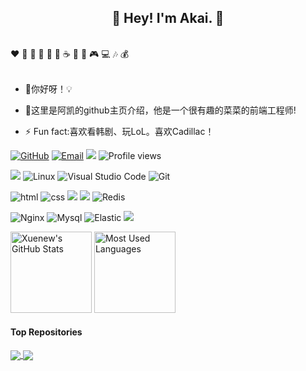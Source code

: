 <h2 align="center">👋 Hey! I'm Akai. 🐘</h2>
<br />
❤️ 🍦 🍓 🍉 🍋 🥛 ☕ 🍗 🍟 🎮 💻 🎶 💰
<br />
<br />

- 🔭你好呀！💡

- 🤔这里是阿凯的github主页介绍，他是一个很有趣的菜菜的前端工程师!

- ⚡ Fun fact:喜欢看韩剧、玩LoL。喜欢Cadillac！



[![GitHub](https://github.com/akaibiu)](https://github.com/akaibiu)
[![Email](https://img.shields.io/badge/QQEmail-ea4335?style=flat-square&logo=Mail.Ru)](1494598731@qq.com)
[![](https://img.shields.io/badge/CSDN-吃瓜的瓜农-blue.svg)](https://blog.csdn.net/weixin_56083194?type=blog)
![Profile views](https://views.whatilearened.today/views/github/Xuenew/views.svg)


![](https://img.shields.io/badge/ubuntu-20.04-<COLOR>.svg)
![Linux](https://img.shields.io/badge/-Linux-FCC624?style=flat-square&logo=linux&logoColor=black)
![Visual Studio Code](https://img.shields.io/badge/-Visual%20Studio%20Code-007acc?style=flat-square&logo=Visual%20Studio%20Code)
![Git](https://img.shields.io/badge/-Git-f05032?style=flat-square&logo=Git&logoColor=white)

![html](https://img.shields.io/badge/-html-E34F26?style=flat-square&logo=html5&logoColor=white)
![css](https://img.shields.io/badge/-css-1572B6?style=flat-square&logo=css3)
![](https://img.shields.io/badge/JavaScript-red?style=flat-square&logo=javascript) 
![](https://img.shields.io/badge/Vue.js-black?style=flat-square&logo=vue.js)
![Redis](https://img.shields.io/badge/Redis-DC382D?style=flat-square&logo=redis&logoColor=white)

![Nginx](https://img.shields.io/badge/-Nginx-269539?style=flat-square&logo=Nginx)
![Mysql](https://img.shields.io/badge/MySQL-blue?style=flat-square&logo=mysql&logoColor=black)
![Elastic](https://img.shields.io/badge/Elasticsearch-FEC514?style=flat-square&logo=Elastic&logoColor=white)
![](https://img.shields.io/badge/Cocos%20creator-blue.svg)

<img height="130px" src="https://github-readme-stats.vercel.app/api?username=Xuenew&hide_title=true&show_icons=true&hide=issues&include_all_commits=true&count_private=true&theme=graywhite&hide_border=true&bg_color=45,ff7979,ffd479,fffc79,73fa79" alt="Xuenew's GitHub Stats"> <img height="130px" src="https://github-readme-stats.vercel.app/api/top-langs?username=Xuenew&hide_title=true&layout=compact&theme=graywhite&hide_border=true&bg_color=45,fffc79,73fa79,75f0db" alt="Most Used Languages">


#### Top Repositories


<a href="https://github.com/Xuenew/PyTopicsApiExplore">
  <img align="center" src="https://github-readme-stats.vercel.app/api/pin/?username=Xuenew&repo=PyTopicsApiExplore&theme=buefy" />
</a>
<a href="https://github.com/Xuenew/Python_Spider_All">
  <img align="center" src="https://github-readme-stats.vercel.app/api/pin/?username=Xuenew&repo=Python_Spider_All&theme=buefy" />
</a>
